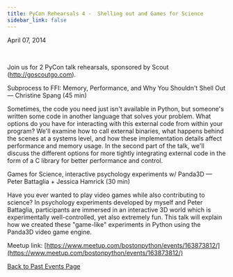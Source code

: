 ```yaml
---
title: PyCon Rehearsals 4 -  Shelling out and Games for Science
sidebar_link: false
---
```


April 07, 2014


   

Join us for 2 PyCon talk rehearsals, sponsored by Scout (http://goscoutgo.com).

Subprocess to FFI: Memory, Performance, and Why You Shouldn't Shell Out — Christine Spang (45 min)

Sometimes, the code you need just isn't available in Python, but someone's written some code in another language that solves your problem. What options do you have for interacting with this external code from within your program? We'll examine how to call external binaries, what happens behind the scenes at a systems level, and how these implementation details affect performance and memory usage. In the second part of the talk, we'll discuss the different options for more tightly integrating external code in the form of a C library for better performance and control.

Games for Science, interactive psychology experiments w/ Panda3D — Peter Battaglia + Jessica Hamrick (30 min)

Have you ever wanted to play video games while also contributing to science? In psychology experiments developed by myself and Peter Battaglia, participants are immersed in an interactive 3D world which is experimentally well-controlled, yet also extremely fun. This talk will explain how we created these "game-like" experiments in Python using the Panda3D video game engine.


Meetup link: [https://www.meetup.com/bostonpython/events/163873812/](https://www.meetup.com/bostonpython/events/163873812/)

[Back to Past Events Page](index.md)